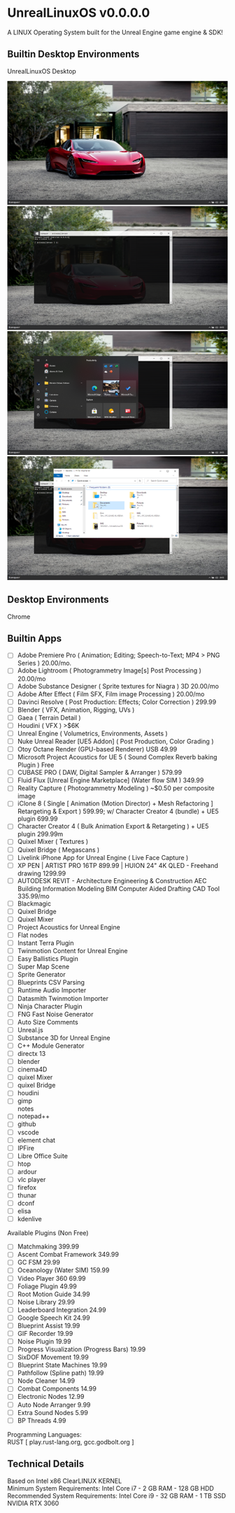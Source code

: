 # UnrealLinuxOS v0.0.0.0 

A LINUX Operating System built for the Unreal Engine game engine & SDK!

## Builtin Desktop Environments  
UnrealLinuxOS Desktop  

<img src=IMG/Desktop.png>

<img src=IMG/Desktop.Konquer.png>

<img src=IMG/Desktop.ProgramsAndSettings.png>

<img src=IMG/Desktop.Explorer.png>

## Desktop Environments  
Chrome  
 
## Builtin Apps 
- [ ] Adobe Premiere Pro ( Animation; Editing; Speech-to-Text; MP4 > PNG Series ) 20.00/mo.
- [ ] Adobe Lightroom ( Photogrammetry Image[s] Post Processing ) 20.00/mo
- [ ] Adobe Substance Designer ( Sprite textures for Niagra ) 3D 20.00/mo
- [ ] Adobe After Effect ( Film SFX, Film image Processing ) 20.00/mo
- [ ] Davinci Resolve ( Post Production: Effects; Color Correction ) 299.99
- [ ] Blender ( VFX, Animation, Rigging, UVs )
- [ ] Gaea ( Terrain Detail )
- [ ] Houdini ( VFX ) >$6K
- [ ] Unreal Engine ( Volumetrics, Environments, Assets )
- [ ] Nuke Unreal Reader [UE5 Addon] ( Post Production, Color Grading )
- [ ] Otoy Octane Render (GPU-based Renderer) USB 49.99
- [ ] Microsoft Project Acoustics for UE 5 ( Sound Complex Reverb baking Plugin ) Free
- [ ] CUBASE PRO ( DAW, Digital Sampler & Arranger ) 579.99
- [ ] Fluid Flux [Unreal Engine Marketplace] (Water flow SIM ) 349.99
- [ ] Reality Capture ( Photogrammetry Modeling ) ~$0.50 per composite image
- [ ] iClone 8 ( Single [ Animation (Motion Director) + Mesh Refactoring ] Retargeting & Export ) 599.99; w/ Character Creator 4 (bundle) + UE5 plugin 699.99
- [ ] Character Creator 4 ( Bulk Animation Export & Retargeting ) + UE5 plugin 299.99m
- [ ] Quixel Mixer ( Textures )  
- [ ] Quixel Bridge ( Megascans )  
- [ ] Livelink iPhone App for Unreal Engine ( Live Face Capture )
- [ ] XP PEN | ARTIST PRO 16TP 899.99 | HUION 24" 4K QLED - Freehand drawing 1299.99
- [ ] AUTODESK REVIT - Architecture Engineering & Construction AEC Building Information Modeling BIM Computer Aided Drafting CAD Tool 335.99/mo
- [ ] Blackmagic
- [ ] Quixel Bridge
- [ ] Quixel Mixer
- [ ] Project Acoustics for Unreal Engine
- [ ] Flat nodes
- [ ] Instant Terra Plugin
- [ ] Twinmotion Content for Unreal Engine
- [ ] Easy Ballistics Plugin
- [ ] Super Map Scene
- [ ] Sprite Generator
- [ ] Blueprints CSV Parsing
- [ ] Runtime Audio Importer
- [ ] Datasmith Twinmotion Importer
- [ ] Ninja Character Plugin
- [ ] FNG Fast Noise Generator 
- [ ] Auto Size Comments
- [ ] Unreal.js
- [ ] Substance 3D for Unreal Engine
- [ ] C++ Module Generator
- [ ] directx 13
- [ ] blender    
- [ ] cinema4D    
- [ ] quixel Mixer   
- [ ] quixel Bridge    
- [ ] houdini    
- [ ] gimp  
notes  
- [ ] notepad++  
- [ ] github  
- [ ] vscode  
- [ ] element chat    
- [ ] IPFire  
- [ ] Libre Office Suite  
- [ ] htop  
- [ ] ardour  
- [ ] vlc player  
- [ ] firefox  
- [ ] thunar  
- [ ] dconf  
- [ ] elisa  
- [ ] kdenlive  

Available Plugins (Non Free)  
- [ ] Matchmaking 399.99
- [ ] Ascent Combat Framework 349.99
- [ ] GC FSM 29.99
- [ ] Oceanology (Water SIM) 159.99
- [ ] Video Player 360 69.99
- [ ] Foliage Plugin 49.99
- [ ] Root Motion Guide 34.99
- [ ] Noise Library 29.99
- [ ] Leaderboard Integration 24.99
- [ ] Google Speech Kit 24.99
- [ ] Blueprint Assist 19.99
- [ ] GIF Recorder 19.99
- [ ] Noise Plugin 19.99
- [ ] Progress Visualization (Progress Bars) 19.99
- [ ] SixDOF Movement 19.99
- [ ] Blueprint State Machines 19.99
- [ ] Pathfollow (Spline path) 19.99
- [ ] Node Cleaner 14.99
- [ ] Combat Components 14.99
- [ ] Electronic Nodes 12.99
- [ ] Auto Node Arranger 9.99
- [ ] Extra Sound Nodes 5.99
- [ ] BP Threads 4.99

Programming Languages:    
RUST [ play.rust-lang.org, gcc.godbolt.org ]  

## Technical Details
Based on Intel x86 ClearLINUX KERNEL  
Minimum System Requirements: Intel Core i7 - 2 GB RAM - 128 GB HDD 
Recommended System Requirements: Intel Core i9 - 32 GB RAM - 1 TB SSD NVIDIA RTX 3060  

